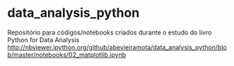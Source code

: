 data_analysis_python
====================

Repositório para códigos/notebooks criados durante o estudo do livro Python for Data Analysis
  http://nbviewer.ipython.org/github/abevieiramota/data_analysis_python/blob/master/notebooks/02_matplotlib.ipynb
